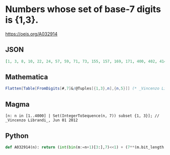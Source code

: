 # Numbers whose set of base\-7 digits is \{1,3\}\.
https://oeis.org/A032914
## JSON
```JSON
[1, 3, 8, 10, 22, 24, 57, 59, 71, 73, 155, 157, 169, 171, 400, 402, 414, 416, 498, 500, 512, 514, 1086, 1088, 1100, 1102, 1184, 1186, 1198, 1200, 2801, 2803, 2815, 2817, 2899, 2901, 2913, 2915, 3487, 3489, 3501, 3503, 3585, 3587]
```
## Mathematica
```Mathematica
Flatten[Table[FromDigits[#,7]&/@Tuples[{1,3},n],{n,5}]] (* _Vincenzo Librandi_, Jun 01 2012 *)
```
## Magma
```Magma
[n: n in [1..4000] | Set(IntegerToSequence(n, 7)) subset {1, 3}]; // _Vincenzo Librandi_, Jun 01 2012
```
## Python
```Python
def A032914(n): return (int(bin(m:=n+1)[3:],7)<<1) + (7**(m.bit_length()-1)-1)//6 # _Chai Wah Wu_, Oct 13 2023
```

